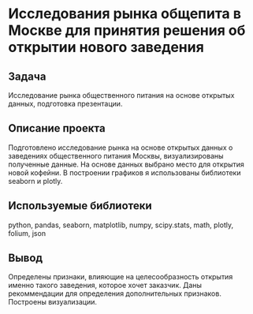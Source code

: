 # Исследования рынка общепита в Москве для принятия решения об открытии нового заведения
## Задача
Исследование рынка общественного питания на основе открытых данных, подготовка презентации.
## Описание проекта
Подготовлено исследование рынка на основе открытых данных о заведениях общественного питания Москвы,
визуализированы полученные данные. На основе данных выбрано место для открытия новой кофейни.
В построении графиков я использованы библиотеки seaborn и plotly. 
## Используемые библиотеки
python, pandas, seaborn, matplotlib, numpy, scipy.stats, math, plotly, folium, json
## Вывод
Определены признаки, влияющие на целесообразность открытия именно такого заведения, которое хочет заказчик.
Даны рекоммендации для определения дополнительных признаков. Построены визуализации.
